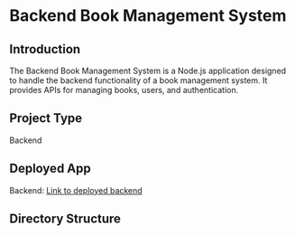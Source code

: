 # Backend Book Management System

## Introduction

The Backend Book Management System is a Node.js application designed to handle the backend functionality of a book management system. It provides APIs for managing books, users, and authentication.

## Project Type

Backend

## Deployed App

Backend: [Link to deployed backend](https://bookmanagement-ono2.onrender.com/)  

## Directory Structure

